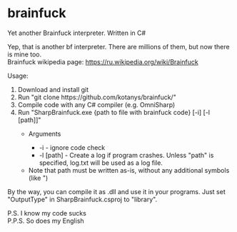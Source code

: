 # brainfuck
Yet another Brainfuck interpreter. Written in C#

Yep, that is another bf interpreter. There are millions of them, but now there is mine too.<br>
Brainfuck wikipedia page: https://ru.wikipedia.org/wiki/Brainfuck<br>

Usage:
<ol>
    <li>Download and install git</li>
    <li>Run "git clone https://github.com/kotanys/brainfuck/"</li>
    <li>Compile code with any C# compiler (e.g. OmniSharp)</li>
    <li>Run "SharpBrainfuck.exe {path to file with brainfuck code} [-i] [-l [path]]"</li>
    <ul>
        <li>Arguments</li>
        <ul>
          <li>-i - ignore code check</li>
          <li>-l [path] - Create a log if program crashes. Unless "path" is specified, log.txt will be used as a log file.</li>
        </ul> 
        <li>Note that path must be written as-is, without any additional symbols (like ")</li>
    </ul>
</ol>

By the way, you can compile it as .dll and use it in your programs. Just set "OutputType" in SharpBrainfuck.csproj to "library".
  
P.S. I know my code sucks<br>
P.P.S. So does my English
